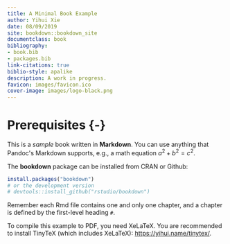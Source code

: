 ```yaml
---
title: A Minimal Book Example
author: Yihui Xie
date: 08/09/2019
site: bookdown::bookdown_site
documentclass: book
bibliography:
- book.bib
- packages.bib
link-citations: true
biblio-style: apalike
description: A work in progress.
favicon: images/favicon.ico
cover-image: images/logo-black.png
---
```


# Prerequisites {-}

This is a _sample_ book written in **Markdown**. You can use anything that Pandoc's Markdown supports, e.g., a math equation $a^2 + b^2 = c^2$.

The **bookdown** package can be installed from CRAN or Github:


```r
install.packages("bookdown")
# or the development version
# devtools::install_github("rstudio/bookdown")
```

Remember each Rmd file contains one and only one chapter, and a chapter is defined by the first-level heading `#`.

To compile this example to PDF, you need XeLaTeX. You are recommended to install TinyTeX (which includes XeLaTeX): <https://yihui.name/tinytex/>.


